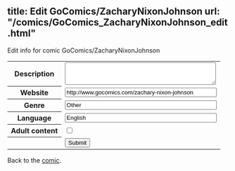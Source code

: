 title: Edit GoComics/ZacharyNixonJohnson
url: "/comics/GoComics_ZacharyNixonJohnson_edit.html"
---
Edit info for comic GoComics/ZacharyNixonJohnson

<form name="comic" action="http://gaepostmail.appspot.com/comic/" method="post">
<table class="comicinfo">
<tr>
<th>Description</th><td><textarea name="description" cols="40" rows="3"></textarea></td>
</tr>
<tr>
<th>Website</th><td><input type="text" name="url" value="http://www.gocomics.com/zachary-nixon-johnson" size="40"/></td>
</tr>
<tr>
<th>Genre</th><td><input type="text" name="genre" value="Other" size="40"/></td>
</tr>
<tr>
<th>Language</th><td><input type="text" name="language" value="English" size="40"/></td>
</tr>
<tr>
<th>Adult content</th><td><input type="checkbox" name="adult" value="adult" /></td>
</tr>
<tr>
<th></th><td>
<input type="hidden" name="comic" value="GoComics_ZacharyNixonJohnson" />
<input type="submit" name="submit" value="Submit" />
</td>
</tr>
</table>
</form>

Back to the [comic](GoComics_ZacharyNixonJohnson.html).
